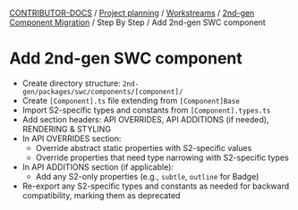 <!-- Generated breadcrumbs - DO NOT EDIT -->

[CONTRIBUTOR-DOCS](../../../../README.md) / [Project planning](../../../README.md) / [Workstreams](../../README.md) / [2nd-gen Component Migration](../README.md) / Step By Step / Add 2nd-gen SWC component

<!-- Document title (editable) -->

# Add 2nd-gen SWC component

<!-- Document content (editable) -->

- Create directory structure: `2nd-gen/packages/swc/components/[component]/`
- Create `[Component].ts` file extending from `[Component]Base`
- Import S2-specific types and constants from `[Component].types.ts`
- Add section headers: API OVERRIDES, API ADDITIONS (if needed), RENDERING & STYLING
- In API OVERRIDES section:
    - Override abstract static properties with S2-specific values
    - Override properties that need type narrowing with S2-specific types
- In API ADDITIONS section (if applicable):
    - Add any S2-only properties (e.g., `subtle`, `outline` for Badge)
- Re-export any S2-specific types and constants as needed for backward compatibility, marking them as deprecated
